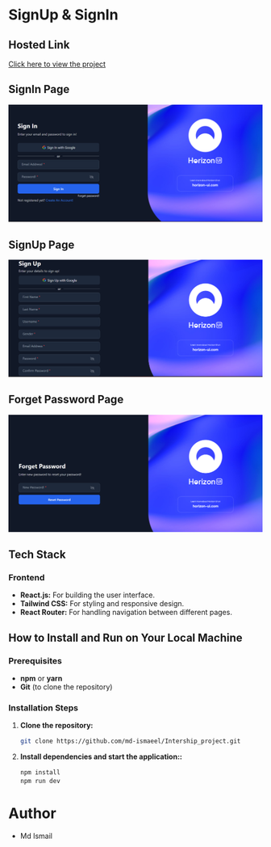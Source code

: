 # SignUp & SignIn

## Hosted Link

[Click here to view the project](https://intership-project-3tfx.vercel.app/)

## SignIn Page

![SignIn Page](./public/Screenshot%202024-11-20%20211024.png)

## SignUp Page

![SignUp Page](./public/Screenshot%202024-11-20%20211127.png)

## Forget Password Page

![SignUp Page](./public//Screenshot%202024-11-20%20211147.png)

## Tech Stack

### Frontend

- **React.js:** For building the user interface.
- **Tailwind CSS:** For styling and responsive design.
- **React Router:** For handling navigation between different pages.

## How to Install and Run on Your Local Machine

### Prerequisites

- **npm** or **yarn**
- **Git** (to clone the repository)

### Installation Steps

1. **Clone the repository:**

   ```bash
   git clone https://github.com/md-ismaeel/Intership_project.git

   ```

2. **Install dependencies and start the application::**

   ```bash
   npm install
   npm run dev

   ```

# Author

- Md Ismail
